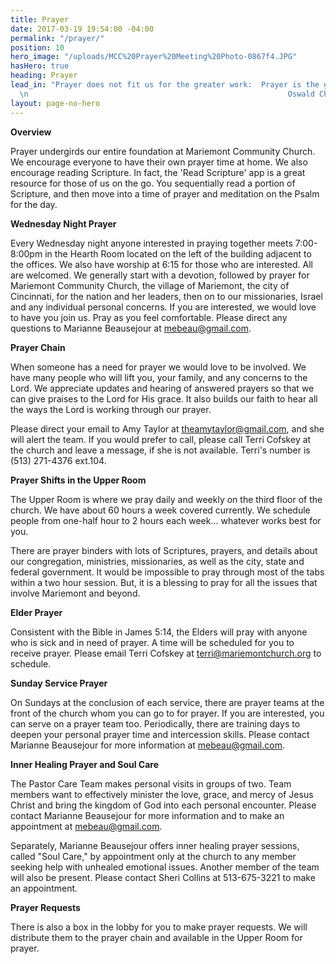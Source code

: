 ```yaml
---
title: Prayer
date: 2017-03-19 19:54:00 -04:00
permalink: "/prayer/"
position: 10
hero_image: "/uploads/MCC%20Prayer%20Meeting%20Photo-0867f4.JPG"
hasHero: true
heading: Prayer
lead_in: "Prayer does not fit us for the greater work:  Prayer is the greater work.
  \n                                                          Oswald Chambers"
layout: page-no-hero
---
```


**Overview**

Prayer undergirds our entire foundation at Mariemont Community Church.  We encourage everyone to have their own prayer time at home.  We also encourage reading Scripture.  In fact, the 'Read Scripture' app is a great resource for those of us on the go.  You sequentially read a portion of Scripture, and then move into a time of prayer and meditation on the Psalm for the day.

**Wednesday Night Prayer**

Every Wednesday night anyone interested in praying together meets 7:00-8:00pm in the Hearth Room located on the left of the building adjacent to the offices.  We also have worship at 6:15 for those who are interested.  All are welcomed.  We generally start with a devotion, followed by prayer for Mariemont Community Church, the village of Mariemont, the city of Cincinnati, for the nation and her leaders, then on to our missionaries, Israel and any individual personal concerns.  If you are interested, we would love to have you join us.  Pray as you feel comfortable. Please direct any questions to Marianne Beausejour at mebeau@gmail.com.

**Prayer Chain**

When someone has a need for prayer we would love to be involved.  We have many people who will lift you, your family, and any concerns to the Lord.  We appreciate updates and hearing of answered prayers so that we can give praises to the Lord for His grace.  It also builds our faith to hear all the ways the Lord is working through our prayer.

Please direct your email to Amy Taylor at theamytaylor@gmail.com, and she will alert the team.  If you would prefer to call, please call Terri Cofskey at the church and leave a message, if she is not available.  Terri's number is (513) 271-4376 ext.104.

**Prayer Shifts in the Upper Room**

The Upper Room is where we pray daily and weekly on the third floor of the church.  We have about 60 hours a week covered currently.  We schedule people from one-half hour to 2 hours each week... whatever works best for you.  

There are prayer binders with lots of Scriptures, prayers, and details about our congregation, ministries, missionaries, as well as the city, state and federal government.  It would be impossible to pray through most of the tabs within a two hour session. But, it is a blessing to pray for all the issues that involve Mariemont and beyond.

**Elder Prayer**

Consistent with the Bible in James 5:14, the Elders will pray with anyone who is sick and in need of prayer.   A time will be scheduled for you to receive prayer.  Please email Terri Cofskey at terri@mariemontchurch.org to schedule.

**Sunday Service Prayer**

On Sundays at the conclusion of each service, there are prayer teams at the front of the church whom you can go to for prayer.  If you are interested, you can serve on a prayer team too.  Periodically, there are training days to deepen your personal prayer time and intercession skills.  Please contact Marianne Beausejour for more information at mebeau@gmail.com.

**Inner Healing Prayer and Soul Care**

The Pastor Care Team makes personal visits in groups of two.  Team members want to effectively minister the love, grace, and mercy of Jesus Christ and bring the kingdom of God into each personal encounter.  Please contact Marianne Beausejour for more information and to make an appointment at mebeau@gmail.com.

Separately, Marianne Beausejour offers inner healing prayer sessions, called "Soul Care," by appointment only at the church to any member seeking help with unhealed emotional issues.  Another member of the team will also be present. Please contact Sheri Collins at 513-675-3221 to make an appointment.

**Prayer Requests** 

There is also a box in the lobby for you to make prayer requests.  We will distribute them to the prayer chain and available in the Upper Room for prayer.   


